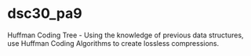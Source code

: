 # dsc30_pa9
Huffman Coding Tree - Using the knowledge of previous data structures, use Huffman Coding Algorithms to create lossless compressions.
